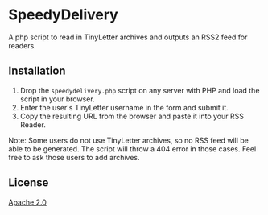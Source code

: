 # SpeedyDelivery

A php script to read in TinyLetter archives and outputs an RSS2 feed for readers.

## Installation

1. Drop the `speedydelivery.php` script on any server with PHP and load the script in your browser.
2. Enter the user's TinyLetter username in the form and submit it.
3. Copy the resulting URL from the browser and paste it into your RSS Reader.

Note: Some users do not use TinyLetter archives, so no RSS feed will be able to be generated.  The script will throw a 404 error in those cases.  Feel free to ask those users to add archives.

## License

[Apache 2.0](./LICENSE)
